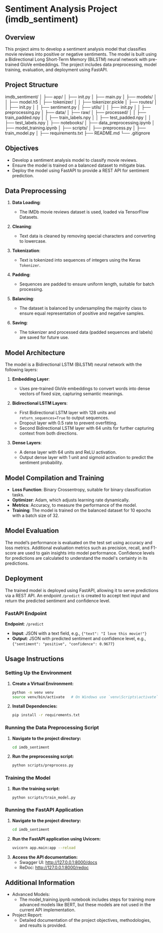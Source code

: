 # Sentiment Analysis Project (imdb_sentiment)

## Overview

This project aims to develop a sentiment analysis model that classifies movie reviews into positive or negative sentiments. The model is built using a Bidirectional Long Short-Term Memory (BiLSTM) neural network with pre-trained GloVe embeddings. The project includes data preprocessing, model training, evaluation, and deployment using FastAPI.

## Project Structure
imdb_sentiment/
│
├── app/
│ ├── init.py
│ ├── main.py
│ ├── models/
│ │ ├── model.h5
│ ├── tokenizer/
│ │ ├── tokenizer.pickle
│ ├── routes/
│ │ ├── init.py
│ │ ├── sentiment.py
│ ├── utils/
│ │ ├── init.py
│ │ ├── preprocessing.py
│
├── data/
│ ├── raw/
│ ├── processed/
│ │ ├── train_padded.npy
│ │ ├── train_labels.npy
│ │ ├── test_padded.npy
│ │ ├── test_labels.npy
│
├── notebooks/
│ ├── data_preprocessing.ipynb
│ ├── model_training.ipynb
│
├── scripts/
│ ├── preprocess.py
│ ├── train_model.py
│
├── requirements.txt
├── README.md
└── .gitignore

## Objectives

- Develop a sentiment analysis model to classify movie reviews.
- Ensure the model is trained on a balanced dataset to mitigate bias.
- Deploy the model using FastAPI to provide a REST API for sentiment prediction.

## Data Preprocessing

1. **Data Loading**:
   - The IMDb movie reviews dataset is used, loaded via TensorFlow Datasets.

2. **Cleaning**:
   - Text data is cleaned by removing special characters and converting to lowercase.

3. **Tokenization**:
   - Text is tokenized into sequences of integers using the Keras `Tokenizer`.

4. **Padding**:
   - Sequences are padded to ensure uniform length, suitable for batch processing.

5. **Balancing**:
   - The dataset is balanced by undersampling the majority class to ensure equal representation of positive and negative samples.

6. **Saving**:
   - The tokenizer and processed data (padded sequences and labels) are saved for future use.

## Model Architecture

The model is a Bidirectional LSTM (BiLSTM) neural network with the following layers:

1. **Embedding Layer**:
   - Uses pre-trained GloVe embeddings to convert words into dense vectors of fixed size, capturing semantic meanings.

2. **Bidirectional LSTM Layers**:
   - First Bidirectional LSTM layer with 128 units and `return_sequences=True` to output sequences.
   - Dropout layer with 0.5 rate to prevent overfitting.
   - Second Bidirectional LSTM layer with 64 units for further capturing context from both directions.

3. **Dense Layers**:
   - A dense layer with 64 units and ReLU activation.
   - Output dense layer with 1 unit and sigmoid activation to predict the sentiment probability.

## Model Compilation and Training

- **Loss Function**: Binary Crossentropy, suitable for binary classification tasks.
- **Optimizer**: Adam, which adjusts learning rate dynamically.
- **Metrics**: Accuracy, to measure the performance of the model.
- **Training**: The model is trained on the balanced dataset for 10 epochs with a batch size of 32.

## Model Evaluation

The model’s performance is evaluated on the test set using accuracy and loss metrics. Additional evaluation metrics such as precision, recall, and F1-score are used to gain insights into model performance. Confidence levels for predictions are calculated to understand the model's certainty in its predictions.

## Deployment

The trained model is deployed using FastAPI, allowing it to serve predictions via a REST API. An endpoint `/predict` is created to accept text input and return the predicted sentiment and confidence level.

### FastAPI Endpoint

**Endpoint**: `/predict`
- **Input**: JSON with a text field, e.g., `{"text": "I love this movie!"}`
- **Output**: JSON with predicted sentiment and confidence level, e.g., `{"sentiment": "positive", "confidence": 0.9677}`

## Usage Instructions

### Setting Up the Environment

1. **Create a Virtual Environment:**
   ```bash
   python -m venv venv
   source venv/bin/activate   # On Windows use `venv\Scripts\activate`

2. **Install Dependencies:**
    ```bash
    pip install -r requirements.txt

### Running the Data Preprocessing Script

1. **Navigate to the project directory:**
    ```bash
    cd imdb_sentiment

2. **Run the preprocessing script:**
    ```bash
    python scripts/preprocess.py

### Training the Model

1. **Run the training script:**
    ```bash
    python scripts/train_model.py

### Running the FastAPI Application

1. **Navigate to the project directory:**
    ```bash
    cd imdb_sentiment

2. **Run the FastAPI application using Uvicorn:**
    ```bash
    uvicorn app.main:app --reload

3. **Access the API documentation:**
    - Swagger UI: http://127.0.0.1:8000/docs
    - ReDoc: http://127.0.0.1:8000/redoc

## Additional Information

- Advanced Models: 
    - The model_training.ipynb notebook includes steps for training more advanced models like BERT, but these models are not used in the current API implementation.
- Project Report: 
    - Detailed documentation of the project objectives, methodologies, and results is provided.